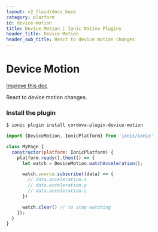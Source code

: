 ```yaml
---
layout: v2_fluid/docs_base
category: platform
id: device-motion
title: Device Motion | Ionic Native Plugins
header_title: Device Motion
header_sub_title: React to device motion changes
---
```


<h1 class="title">Device Motion</h1>

<a class="improve-docs" href='https://github.com/driftyco/ionic-site/edit/ionic2/docs/v2/platform/device-motion/index.md'>
  Improve this doc
</a>

React to device motion changes.

### Install the plugin

```bash
$ ionic plugin install cordova-plugin-device-motion
```

```javascript
import {DeviceMotion, IonicPlatform} from 'ionic/ionic'

class MyPage {
  constructor(platform: IonicPlatform) {
    platform.ready().then(() => {
      let watch = DeviceMotion.watchAcceleration();

      watch.source.subscribe((data) => {
        // data.acceleration.x
        // data.acceleration.y
        // data.acceleration.z
      })

      watch.clear() // to stop watching
    });
  }
}
```
